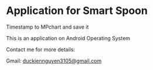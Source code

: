 # Application for Smart Spoon
Timestamp to MPchart and save it

This is an application on Android Operating System

Contact me for more details:

Gmail: duckiennguyen3105@gmail.com

